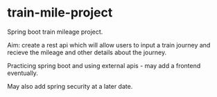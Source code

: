 # train-mile-project
Spring boot train mileage project. 

Aim: create a rest api which will allow users to input a train journey and recieve the mileage and other details about the journey.

Practicing spring boot and using external apis - may add a frontend eventually.

May also add spring security at a later date.
